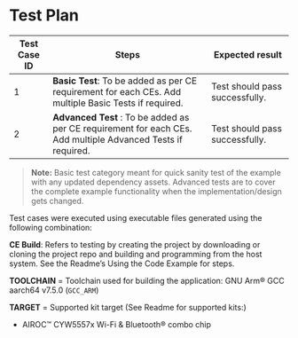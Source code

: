 # Test Plan

|Test Case ID| Steps      | Expected result|
|------------|------------|----------------|
|1          | **Basic Test**: To be added as per CE requirement for each CEs. Add multiple Basic Tests if required. | Test should pass successfully.
|2	        | **Advanced Test** : To be added as per CE requirement for each CEs. Add multiple Advanced Tests if required. | Test should pass successfully.

> **Note:** Basic test category meant for quick sanity test of the example with any updated dependency assets. Advanced tests are to cover the complete example functionality when the implementation/design gets changed.

Test cases were executed using executable files generated using the following combination:

**CE Build**: Refers to testing by creating the project by downloading or cloning the project repo and building and programming from the host system.  See the Readme’s Using the Code Example for steps.

**TOOLCHAIN** = Toolchain used for building the application: GNU Arm® GCC aarch64 v7.5.0 (`GCC_ARM`)

**TARGET** = Supported kit target (See Readme for supported kits:)
  * AIROC™ CYW5557x Wi-Fi & Bluetooth® combo chip
